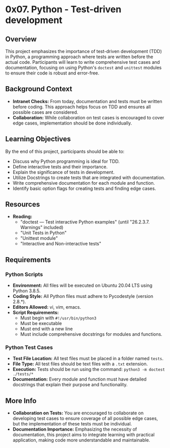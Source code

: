 # 0x07. Python - Test-driven development

## Overview

This project emphasizes the importance of test-driven development (TDD) in Python, a programming approach where tests are written before the actual code. Participants will learn to write comprehensive test cases and documentation, focusing on using Python's `doctest` and `unittest` modules to ensure their code is robust and error-free.

## Background Context

- **Intranet Checks:** From today, documentation and tests must be written before coding. This approach helps focus on TDD and ensures all possible cases are considered.
- **Collaboration:** While collaboration on test cases is encouraged to cover edge cases, implementation should be done individually.

## Learning Objectives

By the end of this project, participants should be able to:

- Discuss why Python programming is ideal for TDD.
- Define interactive tests and their importance.
- Explain the significance of tests in development.
- Utilize Docstrings to create tests that are integrated with documentation.
- Write comprehensive documentation for each module and function.
- Identify basic option flags for creating tests and finding edge cases.

## Resources

- **Reading:**
  - "doctest — Test interactive Python examples" (until "26.2.3.7. Warnings" included)
  - "Unit Tests in Python"
  - "Unittest module"
  - "Interactive and Non-interactive tests"

## Requirements

### Python Scripts

- **Environment:** All files will be executed on Ubuntu 20.04 LTS using Python 3.8.5.
- **Coding Style:** All Python files must adhere to Pycodestyle (version 2.8.*).
- **Editors Allowed:** vi, vim, emacs.
- **Script Requirements:**
  - Must begin with `#!/usr/bin/python3`
  - Must be executable
  - Must end with a new line
  - Must include comprehensive docstrings for modules and functions.

### Python Test Cases

- **Test File Location:** All test files must be placed in a folder named `tests`.
- **File Type:** All test files should be text files with a `.txt` extension.
- **Execution:** Tests should be run using the command: `python3 -m doctest ./tests/*`
- **Documentation:** Every module and function must have detailed docstrings that explain their purpose and functionality.

## More Info

- **Collaboration on Tests:** You are encouraged to collaborate on developing test cases to ensure coverage of all possible edge cases, but the implementation of these tests must be individual.
- **Documentation Importance:** Emphasizing the necessity of documentation, this project aims to integrate learning with practical application, making code more understandable and maintainable.
